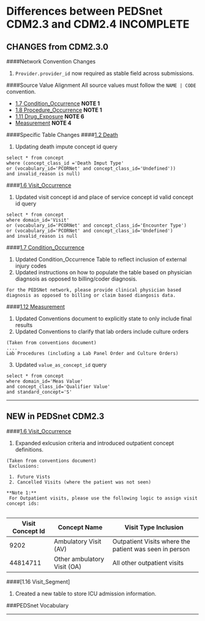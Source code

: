 # Differences between PEDSnet CDM2.3 and CDM2.4  ****INCOMPLETE****

## CHANGES from CDM2.3.0

####Network Convention Changes 

1. `Provider.provider_id` now required as stable field across submissions.

####Source Value Alignment
All source values must follow the `NAME | CODE` convention.

- [1.7 Condition_Occurrence](Pedsnet_CDM_ETL_Conventions.md#17-condition_occurrence) **NOTE 1**
- [1.8 Procedure_Occurrence](Pedsnet_CDM_ETL_Conventions.md#18-procedure_occurrence) **NOTE 1** 
- [1.11 Drug_Exposure]( Pedsnet_CDM_ETL_Conventions.md#111-drug-exposure-1) **NOTE 6** 
- [Measurement](Pedsnet_CDM_ETL_Conventions.md#112-measurement-1) **NOTE 4** 


####Specific Table Changes
####[1.2 Death](Pedsnet_CDM_ETL_Conventions.md#12-death-1)
1. Updating death impute concept id query

```
select * from concept 
where (concept_class_id ='Death Imput Type' 
or (vocabulary_id='PCORNet' and concept_class_id='Undefined')) 
and invalid_reason is null)
```
####[1.6 Visit_Occurrence](Pedsnet_CDM_ETL_Conventions.md#16-visit_occurrence)
1. Updated visit concept id and place of service concept id valid concept id query
```
select * from concept 
where domain_id='Visit' 
or (vocabulary_id='PCORNet' and concept_class_id='Encounter Type')
or (vocabulary_id='PCORNet' and concept_class_id='Undefined') 
and invalid_reason is null
```

####[1.7 Condition_Occurrence](Pedsnet_CDM_ETL_Conventions.md#17-condition_occurrence)
1. Updated Condition_Occurrence Table to reflect inclusion of external injury codes
2. Updated instructions on how to populate the table based on physician diagnsois as opposed to billing/coder diagnosis.

```
For the PEDSNet network, please provide clinical physician based diagnosis as opposed to billing or claim based diangosis data.
```

####[1.12 Measurement](Pedsnet_CDM_ETL_Conventions.md#112-measurement-1)
1. Updated Conventions document to explicitly state to only include final results
2. Updated Conventions to clarify that lab orders include culture orders

```
(Taken from conventions document)
....
Lab Procedures (including a Lab Panel Order and Culture Orders)
```
3. Updated `value_as_concept_id` query

```
select * from concept 
where domain_id='Meas Value' 
and concept_class_id='Qualifier Value' 
and standard_concept='S'
```
***
## NEW in PEDSnet CDM2.3

####[1.6 Visit_Occurrence](Pedsnet_CDM_ETL_Conventions.md#16-visit_occurrence)
1. Expanded exlcusion criteria and introduced outpatient concept definitions.

```
(Taken from conventions document)
 Exclusions:
  
 1. Future Vists
 2. Cancelled Visits (where the patient was not seen)
 
**Note 1:**
 For Outpatient visits, please use the following logic to assign visit concept ids:
 
 ```
Visit Concept Id |Concept Name| Visit Type Inclusion
 --- | --- | ---
 9202 |Ambulatory Visit (AV) |Outpatient Visits where the patient was seen in person 
 44814711|Other ambulatory Visit (OA) | All other outpatient visits
 
 ####[1.16 Visit_Segment]
 1. Created a new table to store ICU admission information.

###PEDSnet Vocabulary

***
